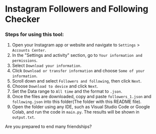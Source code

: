 # Instagram Followers and Following Checker

### Steps for using this tool:

1. Open your Instagram app or website and navigate to `Settings` > `Accounts Center`.
2. In the "Settings and activity" section, go to `Your information and permissions`.
3. Select `Download your information`.
4. Click `Download or transfer information` and choose `Some of your information`.
5. Scroll down and select `Followers and following`, then click `Next`.
6. Choose `Download to device` and click `Next`.
7. Set the Data range to `All time` and the format to `.json`.
8. Once the files are downloaded, copy and paste `followers_1.json` and `following.json` into this folder(The folder with this README file).
9. Open the folder using any IDE, such as Visual Studio Code or Google Colab, and run the code in `main.py`. The results will be shown in `output.txt`.

Are you prepared to end many friendships?
